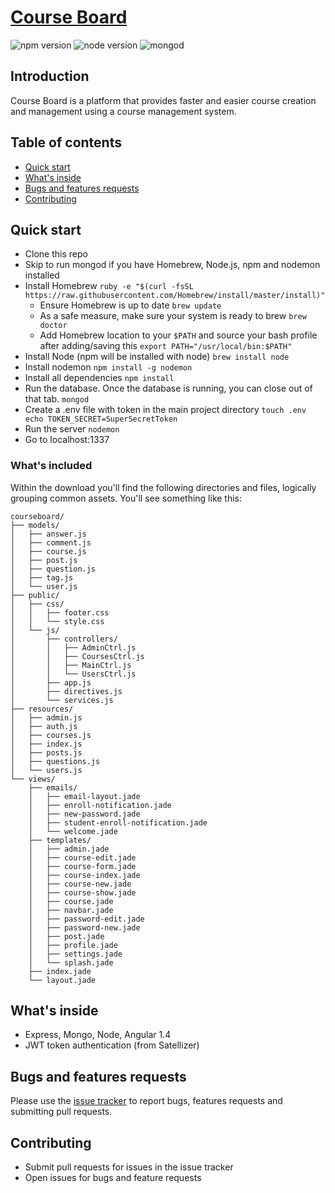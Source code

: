 # [Course Board](https://meancourseboard.herokuapp.com/)
![npm version](https://img.shields.io/npm/v/bootstrap.svg)
![node version](https://img.shields.io/node/v/gh-badges.svg)
![mongod](https://img.shields.io/myget/mongodb/v/MongoDB.Driver.Core.svg?maxAge=2592000)

## Introduction
Course Board is a platform that provides faster and easier course creation and management using a course management system.

## Table of contents
* [Quick start](#quick-start)
* [What's inside](#whats-inside)
* [Bugs and features requests](#bugs-and-feature-requests)
* [Contributing](#contributing)

## Quick start
* Clone this repo
* Skip to run mongod if you have Homebrew, Node.js, npm and nodemon installed
* Install Homebrew
  ```ruby -e "$(curl -fsSL https://raw.githubusercontent.com/Homebrew/install/master/install)"```
  * Ensure Homebrew is up to date
  ```brew update```
  * As a safe measure, make sure your system is ready to brew
  ```brew doctor```
  * Add Homebrew location to your ```$PATH``` and source your bash profile after adding/saving this ```export PATH="/usr/local/bin:$PATH"```
* Install Node (npm will be installed with node)
  ```brew install node```
* Install nodemon
  ```npm install -g nodemon```
* Install all dependencies
  ```npm install```
* Run the database. Once the database is running, you can close out of that tab.
  ```mongod```
* Create a .env file with token in the main project directory
  ```touch .env echo TOKEN_SECRET=SuperSecretToken```
* Run the server
  ```nodemon```
* Go to localhost:1337

### What's included
Within the download you'll find the following directories and files, logically grouping common assets. You'll see something like this:

```
courseboard/
├── models/
│   ├── answer.js
│   ├── comment.js
│   ├── course.js
│   ├── post.js
│   ├── question.js
│   ├── tag.js
│   └── user.js
├── public/
│   ├── css/
│   │   ├── footer.css
│   │   └── style.css
│   └── js/
│       ├── controllers/
│       │   ├── AdminCtrl.js
│       │   ├── CoursesCtrl.js
│       │   ├── MainCtrl.js
│       │   └── UsersCtrl.js
│       ├── app.js
│       ├── directives.js
│       └── services.js
├── resources/
│   ├── admin.js
│   ├── auth.js
│   ├── courses.js
│   ├── index.js
│   ├── posts.js
│   ├── questions.js
│   └── users.js
└── views/
    ├── emails/
    │   ├── email-layout.jade
    │   ├── enroll-notification.jade
    │   ├── new-password.jade
    │   ├── student-enroll-notification.jade
    │   └── welcome.jade
    ├── templates/
    │   ├── admin.jade
    │   ├── course-edit.jade
    │   ├── course-form.jade
    │   ├── course-index.jade
    │   ├── course-new.jade
    │   ├── course-show.jade
    │   ├── course.jade
    │   ├── navbar.jade
    │   ├── password-edit.jade
    │   ├── password-new.jade
    │   ├── post.jade
    │   ├── profile.jade
    │   ├── settings.jade
    │   └── splash.jade
    ├── index.jade
    └── layout.jade
```

## What's inside
* Express, Mongo, Node, Angular 1.4
* JWT token authentication (from Satellizer)

## Bugs and features requests
Please use the [issue tracker](https://github.com/ajbraus/courseboard/issues) to report bugs, features requests and submitting pull requests.

## Contributing
* Submit pull requests for issues in the issue tracker
* Open issues for bugs and feature requests